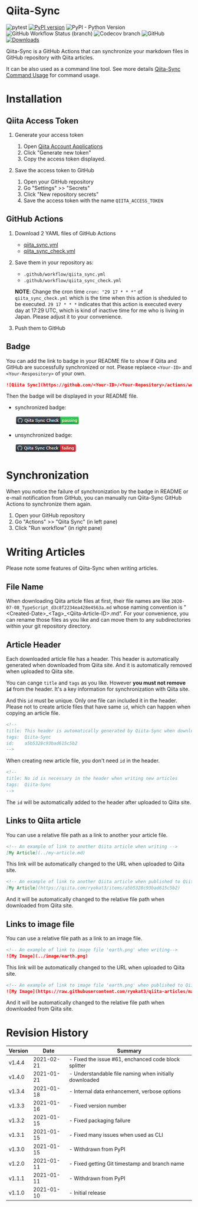 # Qiita-Sync

![pytest](https://github.com/ryokat3/Qiita-Sync/actions/workflows/pytest.yml/badge.svg)
[![PyPI version](https://badge.fury.io/py/qiita-sync.svg)](https://badge.fury.io/py/qiita-sync)
![PyPI - Python Version](https://img.shields.io/pypi/pyversions/qiita-sync)
![GitHub Workflow Status (branch)](https://img.shields.io/github/workflow/status/ryokat3/Qiita-Sync/Python%20Test/main)
![Codecov branch](https://img.shields.io/codecov/c/github/ryokat3/Qiita-Sync/main)
![GitHub](https://img.shields.io/github/license/ryokat3/Qiita-Sync)
[![Downloads](https://pepy.tech/badge/qiita-sync)](https://pepy.tech/project/qiita-sync)

Qiita-Sync is a GitHub Actions that can synchronize your markdown files in GitHub repository with Qiita articles.

It can be also used as a command line tool.
See more details [Qiita-Sync Command Usage](https://github.com/ryokat3/qiita-sync/blob/main/doc/command_usage.md) for command usage.

# Installation

## Qiita Access Token

1. Generate your access token

   1. Open [Qiita Account Applications](https://qiita.com/settings/applications)
   2. Click "Generate new token"
   3. Copy the access token displayed.

2. Save the access token to GitHub

   1. Open your GitHub repository
   2. Go "Settings" >> "Secrets"
   3. Click "New repository secrets"
   4. Save the access token with the name `QIITA_ACCESS_TOKEN`

## GitHub Actions

1. Download 2 YAML files of GitHub Actions

   - [qiita_sync.yml](https://raw.githubusercontent.com/ryokat3/qiita-sync/main/github_actions/qiita_sync.yml)
   - [qiita_sync_check.yml](https://raw.githubusercontent.com/ryokat3/qiita-sync/main/github_actions/qiita_sync_check.yml)

2. Save them in your repository as:

   - `.github/workflow/qiita_sync.yml`
   - `.github/workflow/qiita_sync_check.yml`

   **NOTE**: Change the cron time `cron: "29 17 * * *"` of `qiita_sync_check.yml` which is the time
             when this action is sheduled to be executed. `29 17 * * *` indicates that this action is
             executed every day at 17:29 UTC, which is kind of inactive time for me who is living in Japan.
             Please adjust it to your convenience.

3. Push them to GitHub

## Badge

You can add the link to badge in your README file to show if Qiita and GitHub are successfully synchronized or not.
Please replaece `<Your-ID>` and `<Your-Respository>` of your own.

```markdown
![Qiita Sync](https://github.com/<Your-ID>/<Your-Repository>/actions/workflows/qiita_sync_check.yml/badge.svg)
```

Then the badge will be displayed in your README file.

- synchronized badge:

  ![Passing Badge](https://raw.githubusercontent.com/ryokat3/qiita-sync/main/img/qiita_sync_badge_passing.png)

- unsynchronized badge:

  ![Failing Badge](https://raw.githubusercontent.com/ryokat3/qiita-sync/main/img/qiita_sync_badge_failing.png)

# Synchronization

When you notice the failure of synchronization by the badge in README or e-mail notification from GitHub,
you can manually run Qiita-Sync GitHub Actions to synchronize them again.

1. Open your GitHub repository
2. Go "Actions" >> "Qiita Sync" (in left pane)
3. Click "Run workflow" (in right pane)

# Writing Articles

Please note some features of Qiita-Sync when writing articles.

## File Name

When downloading Qiita article files at first, their file names are like `2020-07-08_TypeScript_d3c8f2234ea428e4563a.md` whose
naming convention is "\<Created-Date\>\_\<Tag\>\_\<Qiita-Article-ID\>.md". For your convenience,
you can rename those files as you like and can move them to any subdirectories within your git repository directory.

## Article Header

Each downloaded article file has a header. This header is automatically generated when downloaded from Qiita site.
And it is automatically removed when uploaded to Qiita site.

You can cange `title` and `tags` as you like. However **you must not remove `id`** from the header.
It's a key information for synchronization with Qiita site.

And this `id` must be unique. Only one file can included it in the header.
Please not to create article files that have same `id`, which can happen when copying an article file.

```markdown
<!--
title: This header is automatically generated by Qiita-Sync when downloading Qiita articles
tags:  Qiita-Sync
id:    a5b5328c93bad615c5b2
-->
```

When creating new article file, you don't need `id` in the header.

```markdown
<!--
title: No id is necessary in the header when writing new articles
tags:  Qiita-Sync
-->
```

The `id` will be automatically added to the header after uploaded to Qiita site.

## Links to Qiita article

You can use a relative file path as a link to another your article file.

```markdown
<!-- An example of link to another Qiita article when writing -->
[My Article](../my-article.md)
```

This link will be automatically changed to the URL when uploaded to Qiita site.

```markdown
<!-- An example of link to another Qiita article when published to Qiita site -->
[My Article](https://qiita.com/ryokat3/items/a5b5328c93bad615c5b2)
```

And it will be automatically changed to the relative file path when downloaded from Qiita site.

## Links to image file

You can use a relative file path as a link to an image file.

```markdown
<!-- An example of link to image file 'earth.png' when writing-->
![My Image](../image/earth.png)
```

This link will be automatically changed to the URL when uploaded to Qiita site.

```markdown
<!-- An example of link to image file 'earth.png' when published to Qiita site -->
![My Image](https://raw.githubusercontent.com/ryokat3/qiita-articles/main/image/earth.png)
```

And it will be automatically changed to the relative file path when downloaded from Qiita site.

# Revision History

| Version  | Date       | Summary                                                           |
|----------|------------|-------------------------------------------------------------------|
| v1.4.4   | 2021-02-21 | - Fixed the issue #61, enchanced code block splitter              |
| v1.4.0   | 2021-01-21 | - Understandable file naming when initially downloaded            |
| v1.3.4   | 2021-01-18 | - Internal data enhancement, verbose options                      |
| v1.3.3   | 2021-01-16 | - Fixed version number                                            |
| v1.3.2   | 2021-01-15 | - Fixed packaging failure                                         |
| v1.3.1   | 2021-01-15 | - Fixed many issues when used as CLI                              |
| v1.3.0   | 2021-01-15 | - Withdrawn from PyPI                                             |
| v1.2.0   | 2021-01-11 | - Fixed getting Git timestamp and branch name                     |
| v1.1.1   | 2021-01-11 | - Withdrawn from PyPI                                             |
| v1.1.0   | 2021-01-10 | - Initial release                                                 |
